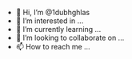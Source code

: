 - 👋 Hi, I’m @1dubhghlas
- 👀 I’m interested in ...
- 🌱 I’m currently learning ...
- 💞️ I’m looking to collaborate on ...
- 📫 How to reach me ...

<!---
1dubhghlas/1dubhghlas is a ✨ special ✨ repository because its `README.md` (this file) appears on your GitHub profile.
You can click the Preview link to take a look at your changes.
--->
